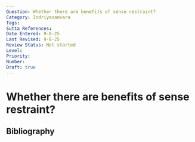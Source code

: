 ```yaml
---
Question: Whether there are benefits of sense restraint?
Category: Indriyasaṃvara
Tags: 
Sutta References: 
Date Entered: 9-8-25
Last Revised: 9-8-25
Review Status: Not started
Level: 
Priority: 
Number: 
Draft: true
---
```


# Whether there are benefits of sense restraint?

## Bibliography

<!-- 

Notes:



-->